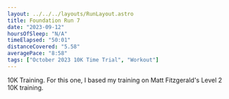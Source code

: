 ```yaml
---
layout: ../../../layouts/RunLayout.astro
title: Foundation Run 7
date: "2023-09-12"
hoursOfSleep: "N/A"
timeElapsed: "50:01"
distanceCovered: "5.58"
averagePace: "8:58"
tags: ["October 2023 10K Time Trial", "Workout"]
---
```


10K Training. For this one, I based my training on Matt Fitzgerald's Level 2 10K training.
